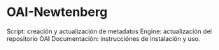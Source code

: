 # OAI-Newtenberg

Script: creación y actualización de metadatos
Engine: actualización del repositorio OAI
Documentación: instrucciónes de instalación y uso.

